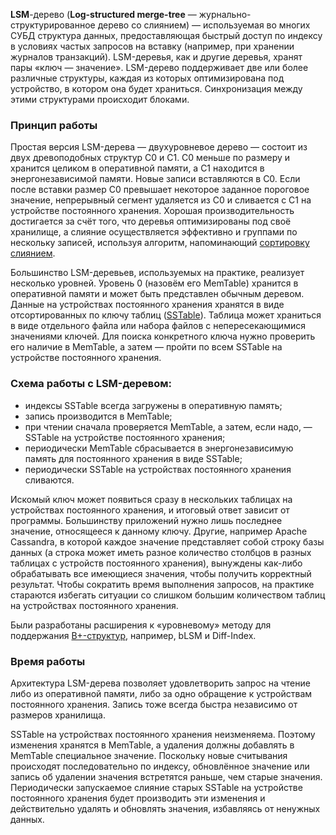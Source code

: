 **LSM**-дерево (**Log-structured merge-tree** — журнально-структурированное дерево со слиянием) — используемая во многих СУБД структура данных, предоставляющая быстрый доступ по индексу в условиях частых запросов на вставку (например, при хранении журналов транзакций). LSM-деревья, как и другие деревья, хранят пары «ключ — значение». LSM-дерево поддерживает две или более различные структуры, каждая из которых оптимизирована под устройство, в котором она будет храниться. Синхронизация между этими структурами происходит блоками.

### Принцип работы

Простая версия LSM-дерева — двухуровневое дерево — состоит из двух древоподобных структур C0 и C1. C0 меньше по размеру и хранится целиком в оперативной памяти, а C1 находится в энергонезависимой памяти. Новые записи вставляются в C0. Если после вставки размер C0 превышает некоторое заданное пороговое значение, непрерывный сегмент удаляется из C0 и сливается с C1 на устройстве постоянного хранения. Хорошая производительность достигается за счёт того, что деревья оптимизированы под своё хранилище, а слияние осуществляется эффективно и группами по нескольку записей, используя алгоритм, напоминающий [сортировку слиянием](https://ru.wikipedia.org/wiki/%D0%A1%D0%BE%D1%80%D1%82%D0%B8%D1%80%D0%BE%D0%B2%D0%BA%D0%B0_%D1%81%D0%BB%D0%B8%D1%8F%D0%BD%D0%B8%D0%B5%D0%BC).

Большинство LSM-деревьев, используемых на практике, реализует несколько уровней. Уровень 0 (назовём его MemTable) хранится в оперативной памяти и может быть представлен обычным деревом. Данные на устройствах постоянного хранения хранятся в виде отсортированных по ключу таблиц ([SSTable](https://ru.wikipedia.org/w/index.php?title=SSTable&action=edit&redlink=1)). Таблица может храниться в виде отдельного файла или набора файлов с непересекающимися значениями ключей. Для поиска конкретного ключа нужно проверить его наличие в MemTable, а затем — пройти по всем SSTable на устройстве постоянного хранения.

### Схема работы с LSM-деревом:

- индексы SSTable всегда загружены в оперативную память;
- запись производится в MemTable;
- при чтении сначала проверяется MemTable, а затем, если надо, — SSTable на устройстве постоянного хранения;
- периодически MemTable сбрасывается в энергонезависимую память для постоянного хранения в виде SSTable;
- периодически SSTable на устройствах постоянного хранения сливаются.

Искомый ключ может появиться сразу в нескольких таблицах на устройствах постоянного хранения, и итоговый ответ зависит от программы. Большинству приложений нужно лишь последнее значение, относящееся к данному ключу. Другие, например Apache Cassandra, в которой каждое значение представляет собой строку базы данных (а строка может иметь разное количество столбцов в разных таблицах с устройств постоянного хранения), вынуждены как-либо обрабатывать все имеющиеся значения, чтобы получить корректный результат. Чтобы сократить время выполнения запросов, на практике стараются избегать ситуации со слишком большим количеством таблиц на устройствах постоянного хранения.

Были разработаны расширения к «уровневому» методу для поддержания [B+‍-структур](https://ru.wikipedia.org/wiki/B%2B-%D0%B4%D0%B5%D1%80%D0%B5%D0%B2%D0%BE), например, bLSM и Diff-Index.

### Время работы

Архитектура LSM-дерева позволяет удовлетворить запрос на чтение либо из оперативной памяти, либо за одно обращение к устройствам постоянного хранения. Запись тоже всегда быстра независимо от размеров хранилища.

SSTable на устройствах постоянного хранения неизменяема. Поэтому изменения хранятся в MemTable, а удаления должны добавлять в MemTable специальное значение. Поскольку новые считывания происходят последовательно по индексу, обновлённое значение или запись об удалении значения встретятся раньше, чем старые значения. Периодически запускаемое слияние старых SSTable на устройстве постоянного хранения будет производить эти изменения и действительно удалять и обновлять значения, избавляясь от ненужных данных.
